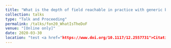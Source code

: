```yaml
---
title: "What is the depth of field reachable in practice with generic binary phase masks and digital deconvolution?"
collection: talks
type: "Talk and Proceeding"
permalink: /talks/fon20_WhatIsTheDoF
venue: "[Online only]"
date: 2020-03-30
location: "test <a href="https://www.doi.org/10.1117/12.2557731">Citation:</a> "
---
```

